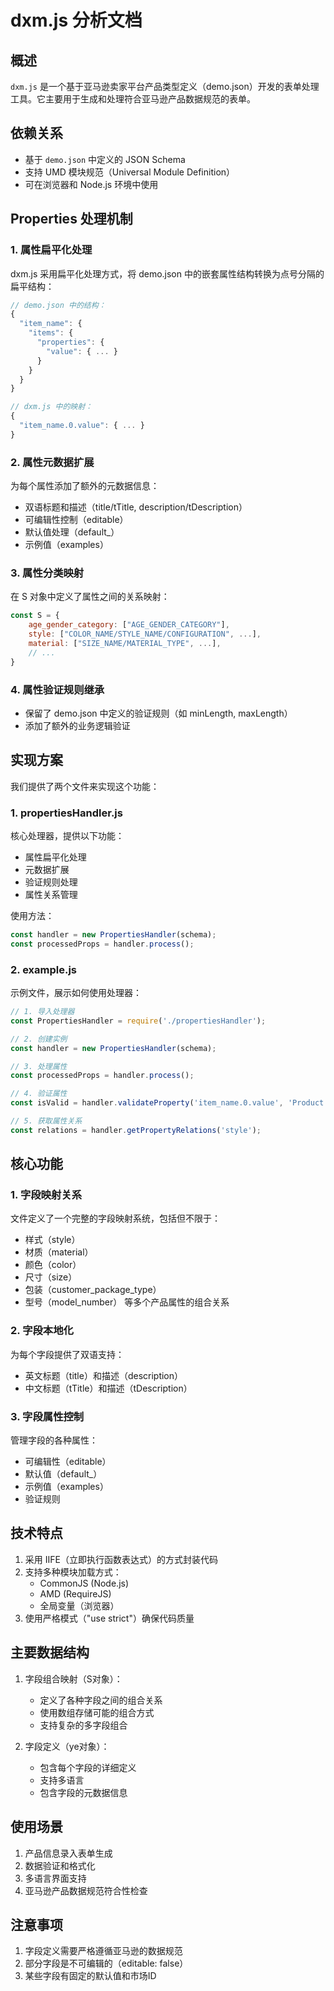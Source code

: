 # dxm.js 分析文档

## 概述
`dxm.js` 是一个基于亚马逊卖家平台产品类型定义（demo.json）开发的表单处理工具。它主要用于生成和处理符合亚马逊产品数据规范的表单。

## 依赖关系
- 基于 `demo.json` 中定义的 JSON Schema
- 支持 UMD 模块规范（Universal Module Definition）
- 可在浏览器和 Node.js 环境中使用

## Properties 处理机制

### 1. 属性扁平化处理
dxm.js 采用扁平化处理方式，将 demo.json 中的嵌套属性结构转换为点号分隔的扁平结构：

```javascript
// demo.json 中的结构：
{
  "item_name": {
    "items": {
      "properties": {
        "value": { ... }
      }
    }
  }
}

// dxm.js 中的映射：
{
  "item_name.0.value": { ... }
}
```

### 2. 属性元数据扩展
为每个属性添加了额外的元数据信息：
- 双语标题和描述（title/tTitle, description/tDescription）
- 可编辑性控制（editable）
- 默认值处理（default_）
- 示例值（examples）

### 3. 属性分类映射
在 S 对象中定义了属性之间的关系映射：
```javascript
const S = {
    age_gender_category: ["AGE_GENDER_CATEGORY"],
    style: ["COLOR_NAME/STYLE_NAME/CONFIGURATION", ...],
    material: ["SIZE_NAME/MATERIAL_TYPE", ...],
    // ...
}
```

### 4. 属性验证规则继承
- 保留了 demo.json 中定义的验证规则（如 minLength, maxLength）
- 添加了额外的业务逻辑验证

## 实现方案

我们提供了两个文件来实现这个功能：

### 1. propertiesHandler.js
核心处理器，提供以下功能：
- 属性扁平化处理
- 元数据扩展
- 验证规则处理
- 属性关系管理

使用方法：
```javascript
const handler = new PropertiesHandler(schema);
const processedProps = handler.process();
```

### 2. example.js
示例文件，展示如何使用处理器：
```javascript
// 1. 导入处理器
const PropertiesHandler = require('./propertiesHandler');

// 2. 创建实例
const handler = new PropertiesHandler(schema);

// 3. 处理属性
const processedProps = handler.process();

// 4. 验证属性
const isValid = handler.validateProperty('item_name.0.value', 'Product Name');

// 5. 获取属性关系
const relations = handler.getPropertyRelations('style');
```

## 核心功能

### 1. 字段映射关系
文件定义了一个完整的字段映射系统，包括但不限于：
- 样式（style）
- 材质（material）
- 颜色（color）
- 尺寸（size）
- 包装（customer_package_type）
- 型号（model_number）
等多个产品属性的组合关系

### 2. 字段本地化
为每个字段提供了双语支持：
- 英文标题（title）和描述（description）
- 中文标题（tTitle）和描述（tDescription）

### 3. 字段属性控制
管理字段的各种属性：
- 可编辑性（editable）
- 默认值（default_）
- 示例值（examples）
- 验证规则

## 技术特点
1. 采用 IIFE（立即执行函数表达式）的方式封装代码
2. 支持多种模块加载方式：
   - CommonJS (Node.js)
   - AMD (RequireJS)
   - 全局变量（浏览器）
3. 使用严格模式（"use strict"）确保代码质量

## 主要数据结构
1. 字段组合映射（S对象）：
   - 定义了各种字段之间的组合关系
   - 使用数组存储可能的组合方式
   - 支持复杂的多字段组合

2. 字段定义（ye对象）：
   - 包含每个字段的详细定义
   - 支持多语言
   - 包含字段的元数据信息

## 使用场景
1. 产品信息录入表单生成
2. 数据验证和格式化
3. 多语言界面支持
4. 亚马逊产品数据规范符合性检查

## 注意事项
1. 字段定义需要严格遵循亚马逊的数据规范
2. 部分字段是不可编辑的（editable: false）
3. 某些字段有固定的默认值和市场ID 